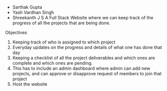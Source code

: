- Sarthak Gupta
- Yash Vardhan Singh
- Shreekanth J S
A Full Stack Website where we can keep track of the progress of all the projects that are being done.

Objectives
1) Keeping track of who is assigned to which project
2) Everyday updates on the progress and details of what one has done that day
3) Keeping a checklist of all the project deliverables and which ones are complete and which ones are pending.
4) This has to include an admin dashboard where admin can add new projects, and can approve or disapprove request of members to join that project
5) Host the website
